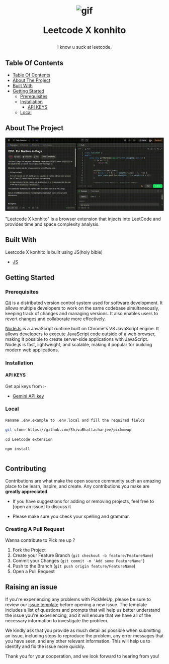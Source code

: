 <h1 align="center">
  <img src = "https://github.com/user-attachments/assets/fd6c6371-ffc5-4e30-a300-7ab2082f88dd" width="120px" alt="gif" />

Leetcode X konhito</h1>

<div align="center" >

  </div>
  <p align="center">
   I know u suck at leetcode.
    <br/>
  
</p>

## Table Of Contents

- [Table Of Contents](#table-of-contents)
- [About The Project](#about-the-project)
- [Built With](#built-with)
- [Getting Started](#getting-started)
  - [Prerequisites](#prerequisites)
  - [Installation](#installation)
    - [API KEYS](#api-keys)
  - [Local](#local)

## About The Project

![image](./img.gif)

"Leetcode X konhito" is a browser extension that injects into LeetCode and provides time and space complexity analysis.

## Built With

Leetcode X konhito is built using JS(holy bible)

- [JS](https://en.wikipedia.org/wiki/ECMAScript)

## Getting Started

### Prerequisites

<a href="https://git-scm.com/downloads" >Git</a> is a distributed version control system used for software development. It allows multiple developers to work on the same codebase simultaneously, keeping track of changes and managing versions. It also enables users to revert changes and collaborate more effectively.

<a href="https://nodejs.org/en/download/">NodeJs</a> is a JavaScript runtime built on Chrome's V8 JavaScript engine. It allows developers to execute JavaScript code outside of a web browser, making it possible to create server-side applications with JavaScript. Node.js is fast, lightweight, and scalable, making it popular for building modern web applications.

### Installation

#### API KEYS

Get api keys from :-

- [Gemini API key](https://makersuite.google.com/app/apikey)

### Local

`Rename .env.example to .env.local and fill the required fields`

```bash
git clone https://github.com/ShivaBhattacharjee/pickmeup
```

```
cd Leetcode extension
```

```
npm install
```

```

```

## Contributing

Contributions are what make the open source community such an amazing place to be learn, inspire, and create. Any contributions you make are **greatly appreciated**.

- If you have suggestions for adding or removing projects, feel free to [open an issue] to discuss it

- Please make sure you check your spelling and grammar.

### Creating A Pull Request

Wanna contribute to Pick me up ?

1. Fork the Project
2. Create your Feature Branch (`git checkout -b feature/FeatureName`)
3. Commit your Changes (`git commit -m 'Add some FeatureName'`)
4. Push to the Branch (`git push origin feature/FeatureName`)
5. Open a Pull Request

## Raising an issue

If you're experiencing any problems with PickMeUp, please be sure to review our [issue template]() before opening a new issue. The template includes a list of questions and prompts that will help us better understand the issue you're experiencing, and it will ensure that we have all of the necessary information to investigate the problem.

We kindly ask that you provide as much detail as possible when submitting an issue, including steps to reproduce the problem, any error messages that you have seen, and any other relevant information. This will help us to identify and fix the issue more quickly.

Thank you for your cooperation, and we look forward to hearing from you!
